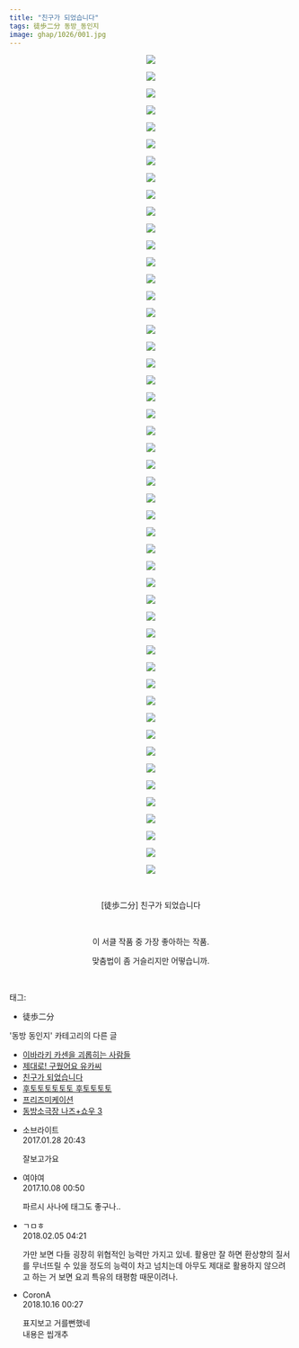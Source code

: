 ```yaml
---
title: "친구가 되었습니다"
tags: 徒歩二分 동방_동인지
image: ghap/1026/001.jpg
---
```

<div class="article">
<p style="text-align: center; clear: none; float: none;"><img src="{{ site.nasurl }}/ghap/1026/001.jpg"/></p>
<p style="text-align: center; clear: none; float: none;"><img src="{{ site.nasurl }}/ghap/1026/002.jpg"/></p>
<p style="text-align: center; clear: none; float: none;"><img src="{{ site.nasurl }}/ghap/1026/003.jpg"/></p>
<p style="text-align: center; clear: none; float: none;"><img src="{{ site.nasurl }}/ghap/1026/004.jpg"/></p>
<p style="text-align: center; clear: none; float: none;"><img src="{{ site.nasurl }}/ghap/1026/005.jpg"/></p>
<p style="text-align: center; clear: none; float: none;"><img src="{{ site.nasurl }}/ghap/1026/006.jpg"/></p>
<p style="text-align: center; clear: none; float: none;"><img src="{{ site.nasurl }}/ghap/1026/007.jpg"/></p>
<p style="text-align: center; clear: none; float: none;"><img src="{{ site.nasurl }}/ghap/1026/008.jpg"/></p>
<p style="text-align: center; clear: none; float: none;"><img src="{{ site.nasurl }}/ghap/1026/009.jpg"/></p>
<p style="text-align: center; clear: none; float: none;"><img src="{{ site.nasurl }}/ghap/1026/010.jpg"/></p>
<p style="text-align: center; clear: none; float: none;"><img src="{{ site.nasurl }}/ghap/1026/011.jpg"/></p>
<p style="text-align: center; clear: none; float: none;"><img src="{{ site.nasurl }}/ghap/1026/012.jpg"/></p>
<p style="text-align: center; clear: none; float: none;"><img src="{{ site.nasurl }}/ghap/1026/013.jpg"/></p>
<p style="text-align: center; clear: none; float: none;"><img src="{{ site.nasurl }}/ghap/1026/014.jpg"/></p>
<p style="text-align: center; clear: none; float: none;"><img src="{{ site.nasurl }}/ghap/1026/015.jpg"/></p>
<p style="text-align: center; clear: none; float: none;"><img src="{{ site.nasurl }}/ghap/1026/016.jpg"/></p>
<p style="text-align: center; clear: none; float: none;"><img src="{{ site.nasurl }}/ghap/1026/017.jpg"/></p>
<p style="text-align: center; clear: none; float: none;"><img src="{{ site.nasurl }}/ghap/1026/018.jpg"/></p>
<p style="text-align: center; clear: none; float: none;"><img src="{{ site.nasurl }}/ghap/1026/019.jpg"/></p>
<p style="text-align: center; clear: none; float: none;"><img src="{{ site.nasurl }}/ghap/1026/020.jpg"/></p>
<p style="text-align: center; clear: none; float: none;"><img src="{{ site.nasurl }}/ghap/1026/021.jpg"/></p>
<p style="text-align: center; clear: none; float: none;"><img src="{{ site.nasurl }}/ghap/1026/022.jpg"/></p>
<p style="text-align: center; clear: none; float: none;"><img src="{{ site.nasurl }}/ghap/1026/023.jpg"/></p>
<p style="text-align: center; clear: none; float: none;"><img src="{{ site.nasurl }}/ghap/1026/024.jpg"/></p>
<p style="text-align: center; clear: none; float: none;"><img src="{{ site.nasurl }}/ghap/1026/025.jpg"/></p>
<p style="text-align: center; clear: none; float: none;"><img src="{{ site.nasurl }}/ghap/1026/026.jpg"/></p>
<p style="text-align: center; clear: none; float: none;"><img src="{{ site.nasurl }}/ghap/1026/027.jpg"/></p>
<p style="text-align: center; clear: none; float: none;"><img src="{{ site.nasurl }}/ghap/1026/028.jpg"/></p>
<p style="text-align: center; clear: none; float: none;"><img src="{{ site.nasurl }}/ghap/1026/029.jpg"/></p>
<p style="text-align: center; clear: none; float: none;"><img src="{{ site.nasurl }}/ghap/1026/030.jpg"/></p>
<p style="text-align: center; clear: none; float: none;"><img src="{{ site.nasurl }}/ghap/1026/031.jpg"/></p>
<p style="text-align: center; clear: none; float: none;"><img src="{{ site.nasurl }}/ghap/1026/032.jpg"/></p>
<p style="text-align: center; clear: none; float: none;"><img src="{{ site.nasurl }}/ghap/1026/033.jpg"/></p>
<p style="text-align: center; clear: none; float: none;"><img src="{{ site.nasurl }}/ghap/1026/034.jpg"/></p>
<p style="text-align: center; clear: none; float: none;"><img src="{{ site.nasurl }}/ghap/1026/035.jpg"/></p>
<p style="text-align: center; clear: none; float: none;"><img src="{{ site.nasurl }}/ghap/1026/036.jpg"/></p>
<p style="text-align: center; clear: none; float: none;"><img src="{{ site.nasurl }}/ghap/1026/037.jpg"/></p>
<p style="text-align: center; clear: none; float: none;"><img src="{{ site.nasurl }}/ghap/1026/038.jpg"/></p>
<p style="text-align: center; clear: none; float: none;"><img src="{{ site.nasurl }}/ghap/1026/039.jpg"/></p>
<p style="text-align: center; clear: none; float: none;"><img src="{{ site.nasurl }}/ghap/1026/040.jpg"/></p>
<p style="text-align: center; clear: none; float: none;"><img src="{{ site.nasurl }}/ghap/1026/041.jpg"/></p>
<p style="text-align: center; clear: none; float: none;"><img src="{{ site.nasurl }}/ghap/1026/042.jpg"/></p>
<p style="text-align: center; clear: none; float: none;"><img src="{{ site.nasurl }}/ghap/1026/043.jpg"/></p>
<p style="text-align: center; clear: none; float: none;"><img src="{{ site.nasurl }}/ghap/1026/044.jpg"/></p>
<p style="text-align: center; clear: none; float: none;"><img src="{{ site.nasurl }}/ghap/1026/045.jpg"/></p>
<p style="text-align: center; clear: none; float: none;"><img src="{{ site.nasurl }}/ghap/1026/046.jpg"/></p>
<p style="text-align: center; clear: none; float: none;"><img src="{{ site.nasurl }}/ghap/1026/047.jpg"/></p>
<p style="text-align: center; clear: none; float: none;"><img src="{{ site.nasurl }}/ghap/1026/048.jpg"/></p>
<p style="text-align: center; clear: none; float: none;"><img src="{{ site.nasurl }}/ghap/1026/049.jpg"/></p>
<p style="text-align: center; clear: none; float: none;"><br/></p>
<p style="text-align: center; clear: none; float: none;">[徒歩二分] 친구가 되었습니다</p>
<p style="text-align: center; clear: none; float: none;"><br/></p>
<p style="text-align: center; clear: none; float: none;">이 서클 작품 중 가장 좋아하는 작품.</p>
<p style="text-align: center; clear: none; float: none;">맞춤법이 좀 거슬리지만 어떻습니까.</p>
<p><br/></p>
</div><div class="tagTrail">
<p>태그: </p>
<ul>
<li>徒歩二分</li>
</ul>
</div><div class="another">
<p>'동방 동인지' 카테고리의 다른 글</p>
<ul>
<li><a href="/2016-07-23-ghap_1034">이바라키 카센을 괴롭히는 사람들</a></li>
<li><a href="/2016-07-23-ghap_1033">제대로! 구웠어요 유카씨</a></li>
<li><a href="/2016-07-23-ghap_1026">친구가 되었습니다</a></li>
<li><a href="/2016-07-23-ghap_1025">후토토토토토토 후토토토토</a></li>
<li><a href="/2016-07-23-ghap_1024">프리즈미케이션</a></li>
<li><a href="/2016-07-22-ghap_1023">동방소극장 나즈+쇼우 3</a></li>
</ul>
</div><div class="cb_module cb_fluid">
<div class="cb_wrt cb_profile">
<div class="comment">
<ul>
<li class="cb_thumb_off" id="comment14902017">
<div class="cb_comment_area">
<div class="cb_info_area">
<div class="cb_section">
<span class="cb_nick_name">소브라이트</span>
</div>
<div class="cb_section">
<span class="cb_date">2017.01.28 20:43 </span>
</div>
</div>
<div class="cb_dsc_comment">
<p class="cb_dsc">
											잘보고가요
										</p>
</div>
</div></li>
<li class="cb_thumb_off" id="comment15099541">
<div class="cb_comment_area">
<div class="cb_info_area">
<div class="cb_section">
<span class="cb_nick_name">여야여</span>
</div>
<div class="cb_section">
<span class="cb_date">2017.10.08 00:50 </span>
</div>
</div>
<div class="cb_dsc_comment">
<p class="cb_dsc">
											파르시 사나에 태그도 좋구나..
										</p>
</div>
</div></li>
<li class="cb_thumb_off" id="comment15192050">
<div class="cb_comment_area">
<div class="cb_info_area">
<div class="cb_section">
<span class="cb_nick_name">ㄱㅁㅎ</span>
</div>
<div class="cb_section">
<span class="cb_date">2018.02.05 04:21 </span>
</div>
</div>
<div class="cb_dsc_comment">
<p class="cb_dsc">
											가만 보면 다들 굉장히 위협적인 능력만 가지고 있네. 활용만 잘 하면 환상향의 질서를 무너뜨릴 수 있을 정도의 능력이 차고 넘치는데 아무도 제대로 활용하지 않으려고 하는 거 보면 요괴 특유의 태평함 때문이려나.
										</p>
</div>
</div></li>
<li class="cb_thumb_off" id="comment15356087">
<div class="cb_comment_area">
<div class="cb_info_area">
<div class="cb_section">
<span class="cb_nick_name">CoronA</span>
</div>
<div class="cb_section">
<span class="cb_date">2018.10.16 00:27 </span>
</div>
</div>
<div class="cb_dsc_comment">
<p class="cb_dsc">
											표지보고 거를뻔했네<br/>
내용은 씹개추
										</p>
</div>
</div></li>
</ul>
</div>
</div><!-- commentList close -->
</div>